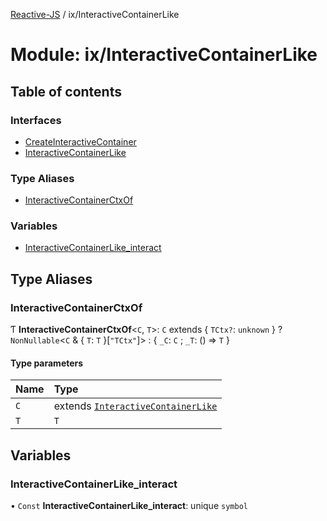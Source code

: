 [Reactive-JS](../README.md) / ix/InteractiveContainerLike

# Module: ix/InteractiveContainerLike

## Table of contents

### Interfaces

- [CreateInteractiveContainer](../interfaces/ix_InteractiveContainerLike.CreateInteractiveContainer.md)
- [InteractiveContainerLike](../interfaces/ix_InteractiveContainerLike.InteractiveContainerLike.md)

### Type Aliases

- [InteractiveContainerCtxOf](ix_InteractiveContainerLike.md#interactivecontainerctxof)

### Variables

- [InteractiveContainerLike\_interact](ix_InteractiveContainerLike.md#interactivecontainerlike_interact)

## Type Aliases

### InteractiveContainerCtxOf

Ƭ **InteractiveContainerCtxOf**<`C`, `T`\>: `C` extends { `TCtx?`: `unknown`  } ? `NonNullable`<`C` & { `T`: `T`  }[``"TCtx"``]\> : { `_C`: `C` ; `_T`: () => `T`  }

#### Type parameters

| Name | Type |
| :------ | :------ |
| `C` | extends [`InteractiveContainerLike`](../interfaces/ix_InteractiveContainerLike.InteractiveContainerLike.md) |
| `T` | `T` |

## Variables

### InteractiveContainerLike\_interact

• `Const` **InteractiveContainerLike\_interact**: unique `symbol`

